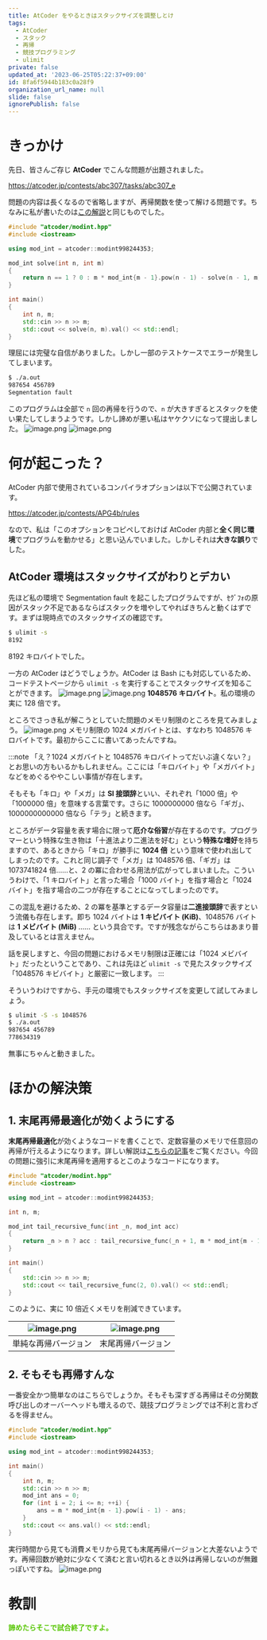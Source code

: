 ```yaml
---
title: AtCoder をやるときはスタックサイズを調整しとけ
tags:
  - AtCoder
  - スタック
  - 再帰
  - 競技プログラミング
  - ulimit
private: false
updated_at: '2023-06-25T05:22:37+09:00'
id: 8fa6f5944b183c0a28f9
organization_url_name: null
slide: false
ignorePublish: false
---
```

# きっかけ
先日、皆さんご存じ **AtCoder** でこんな問題が出題されました。

https://atcoder.jp/contests/abc307/tasks/abc307_e

問題の内容は長くなるので省略しますが、再帰関数を使って解ける問題です。ちなみに私が書いたのは[この解説](https://atcoder.jp/contests/abc307/editorial/6674)と同じものでした。

```c++
#include "atcoder/modint.hpp"
#include <iostream>

using mod_int = atcoder::modint998244353;

mod_int solve(int n, int m)
{
    return n == 1 ? 0 : m * mod_int{m - 1}.pow(n - 1) - solve(n - 1, m);
}

int main()
{
    int n, m;
    std::cin >> n >> m;
    std::cout << solve(n, m).val() << std::endl;
}
```

理屈には完璧な自信がありました。しかし一部のテストケースでエラーが発生してしまいます。

```bash
$ ./a.out
987654 456789
Segmentation fault
```

このプログラムは全部で `n` 回の再帰を行うので、`n` が大きすぎるとスタックを使い果たしてしまうようです。しかし諦めが悪い私はヤケクソになって提出しました。
![image.png](https://qiita-image-store.s3.ap-northeast-1.amazonaws.com/0/507500/057d30ae-845f-f1f0-3853-bb1df329d6a5.png)
![image.png](https://qiita-image-store.s3.ap-northeast-1.amazonaws.com/0/507500/c461bbd6-886e-7255-bd6e-96e161c0bc9c.png)

# 何が起こった？
AtCoder 内部で使用されているコンパイラオプションは以下で公開されています。

https://atcoder.jp/contests/APG4b/rules

なので、私は「このオプションをコピペしておけば AtCoder 内部と**全く同じ環境**でプログラムを動かせる」と思い込んでいました。しかしそれは**大きな誤り**でした。

## AtCoder 環境はスタックサイズがわりとデカい
先ほど私の環境で Segmentation fault を起こしたプログラムですが、ｾｸﾞﾌｫの原因がスタック不足であるならばスタックを増やしてやればきちんと動くはずです。まずは現時点でのスタックサイズの確認です。

```bash
$ ulimit -s
8192
```

8192 キロバイトでした。

一方の AtCoder はどうでしょうか。AtCoder は Bash にも対応しているため、コードテストページから `ulimit -s` を実行することでスタックサイズを知ることができます。
![image.png](https://qiita-image-store.s3.ap-northeast-1.amazonaws.com/0/507500/d0323be4-c405-5d62-c1a5-87662f094a47.png)
![image.png](https://qiita-image-store.s3.ap-northeast-1.amazonaws.com/0/507500/71390e8b-6ffd-77c9-7172-98c99ae19fa9.png)
**1048576 キロバイト**。私の環境の実に 128 倍です。

ところでさっき私が解こうとしていた問題のメモリ制限のところを見てみましょう。
![image.png](https://qiita-image-store.s3.ap-northeast-1.amazonaws.com/0/507500/42464f66-f58f-e22f-bdf8-80058cff9ca8.png)
メモリ制限の 1024 メガバイトとは、すなわち 1048576 キロバイトです。最初からここに書いてあったんですね。

:::note
「え？1024 メガバイトと 1048576 キロバイトってだいぶ違くない？」とお思いの方もいるかもしれません。ここには「キロバイト」や「メガバイト」などをめぐるややこしい事情が存在します。

そもそも「キロ」や「メガ」は **SI 接頭辞**といい、それぞれ「1000 倍」や「1000000 倍」を意味する言葉です。さらに 1000000000 倍なら「ギガ」、1000000000000 倍なら「テラ」と続きます。

ところがデータ容量を表す場合に限って**厄介な俗習**が存在するのです。プログラマーという特殊な生き物は「十進法より二進法を好む」という**特殊な嗜好**を持ちますので、あるときから「キロ」が勝手に **1024 倍** という意味で使われ出してしまったのです。これと同じ調子で「メガ」は 1048576 倍、「ギガ」は 1073741824 倍……と、2 の冪に合わせる用法が広がってしまいました。こういうわけで、「1 キロバイト」と言った場合「1000 バイト」を指す場合と「1024 バイト」を指す場合の二つが存在することになってしまったのです。

この混乱を避けるため、2 の冪を基準とするデータ容量は**二進接頭辞**で表すという流儀も存在します。即ち 1024 バイトは **1 キビバイト (KiB)**、1048576 バイトは **1 メビバイト (MiB)** …… という具合です。ですが残念ながらこちらはあまり普及しているとは言えません。

話を戻しますと、今回の問題におけるメモリ制限は正確には「1024 メビバイト」だったということであり、これは先ほど `ulimit -s` で見たスタックサイズ「1048576 キビバイト」と厳密に一致します。
:::

そういうわけですから、手元の環境でもスタックサイズを変更して試してみましょう。

```bash
$ ulimit -S -s 1048576
$ ./a.out
987654 456789
778634319
```

無事にちゃんと動きました。

# ほかの解決策
## 1. 末尾再帰最適化が効くようにする
**末尾再帰最適化**が効くようなコードを書くことで、定数容量のメモリで任意回の再帰が行えるようになります。詳しい解説は[こちらの記事](https://qiita.com/pebblip/items/cf8d3230969b2f6b3132)をご覧ください。今回の問題に強引に末尾再帰を適用するとこのようなコードになります。

```c++
#include "atcoder/modint.hpp"
#include <iostream>

using mod_int = atcoder::modint998244353;

int n, m;

mod_int tail_recursive_func(int _n, mod_int acc)
{
    return _n > n ? acc : tail_recursive_func(_n + 1, m * mod_int{m - 1}.pow(_n - 1) - acc);
}

int main()
{
    std::cin >> n >> m;
    std::cout << tail_recursive_func(2, 0).val() << std::endl;
}
```

このように、実に 10 倍近くメモリを削減できています。

|![image.png](https://qiita-image-store.s3.ap-northeast-1.amazonaws.com/0/507500/e3caab0b-559e-2e37-0750-0290dc005ecb.png)|![image.png](https://qiita-image-store.s3.ap-northeast-1.amazonaws.com/0/507500/8356ff0b-ea36-c8e4-ba62-d7877d9defec.png)|
|:---:|:---:|
|単純な再帰バージョン|末尾再帰バージョン|

## 2. そもそも再帰すんな
一番安全かつ簡単なのはこちらでしょうか。そもそも深すぎる再帰はその分関数呼び出しのオーバーヘッドも増えるので、競技プログラミングでは不利と言わざるを得ません。

```c++
#include "atcoder/modint.hpp"
#include <iostream>

using mod_int = atcoder::modint998244353;

int main()
{
    int n, m;
    std::cin >> n >> m;
    mod_int ans = 0;
    for (int i = 2; i <= n; ++i) {
        ans = m * mod_int{m - 1}.pow(i - 1) - ans;
    }
    std::cout << ans.val() << std::endl;
}
```

実行時間から見ても消費メモリから見ても末尾再帰バージョンと大差ないようです。再帰回数が絶対に少なくて済むと言い切れるとき以外は再帰しないのが無難っぽいですね。
![image.png](https://qiita-image-store.s3.ap-northeast-1.amazonaws.com/0/507500/edc0fbd9-8870-3fed-1430-1b2798f09da7.png)

# 教訓
<font color=#55C500><b>諦めたらそこで試合終了ですよ。</b></font>
